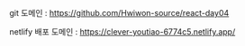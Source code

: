 git 도메인 :
https://github.com/Hwiwon-source/react-day04

netlify 배포 도메인 :
https://clever-youtiao-6774c5.netlify.app/
